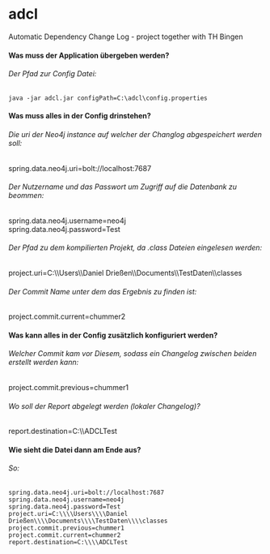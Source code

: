 # adcl
Automatic Dependency Change Log - project together with TH Bingen

#### Was muss der Application übergeben werden?  

###### Der Pfad zur Config Datei:  
````
java -jar adcl.jar configPath=C:\adcl\config.properties  
````
#### Was muss alles in der Config drinstehen?  

###### Die uri der Neo4j instance auf welcher der Changlog abgespeichert werden soll:  
spring.data.neo4j.uri=bolt://localhost:7687  

###### Der Nutzername und das Passwort um Zugriff auf die Datenbank zu beommen:  
spring.data.neo4j.username=neo4j  
spring.data.neo4j.password=Test  

###### Der Pfad zu dem kompilierten Projekt, da .class Dateien eingelesen werden:  
project.uri=C:\\\\Users\\\\Daniel Drießen\\\\Documents\\\\TestDaten\\\\classes  

###### Der Commit Name unter dem das Ergebnis zu finden ist:  
project.commit.current=chummer2  

#### Was kann alles in der Config zusätzlich konfiguriert werden?  

###### Welcher Commit kam vor Diesem, sodass ein Changelog zwischen beiden erstellt werden kann:  
project.commit.previous=chummer1  

###### Wo soll der Report abgelegt werden (lokaler Changelog)?  
report.destination=C:\\\\ADCLTest  

#### Wie sieht die Datei dann am Ende aus?  

###### So:   
```properties
spring.data.neo4j.uri=bolt://localhost:7687  
spring.data.neo4j.username=neo4j  
spring.data.neo4j.password=Test  
project.uri=C:\\\\Users\\\\Daniel Drießen\\\\Documents\\\\TestDaten\\\\classes  
project.commit.previous=chummer1  
project.commit.current=chummer2  
report.destination=C:\\\\ADCLTest  
```
